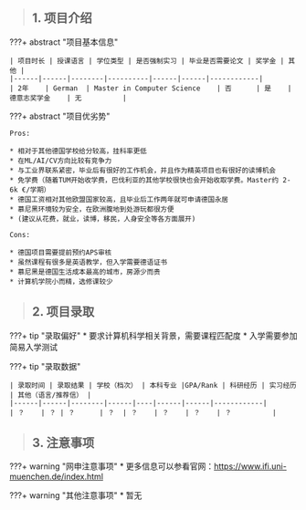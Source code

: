> ## **1. 项目介绍**

???+ abstract "项目基本信息" 

    | 项目时长 | 授课语言 | 学位类型 | 是否强制实习 | 毕业是否需要论文 | 奖学金 | 其他 |
    |------|------|--------|----------|------|------|------------|
    | 2年    | German  | Master in Computer Science    | 否      | 是    | 德意志奖学金    | 无          |

???+ abstract "项目优劣势" 

    Pros:

    * 相对于其他德国学校给分较高，挂科率更低
    * 在ML/AI/CV方向比较有竞争力
    * 与工业界联系紧密，毕业后有很好的工作机会，并且作为精英项目也有很好的读博机会
    * 免学费（随着TUM开始收学费，巴伐利亚的其他学校很快也会开始收取学费。Master约 2-6k €/学期）
    * 德国工资相对其他欧盟国家较高，且毕业后工作两年就可申请德国永居
    * 慕尼黑环境较为安全，在欧洲腹地到处游玩都很方便
    * (建议从花费，就业，读博，移民，人身安全等各方面展开)
    
    Cons:
    
    * 德国项目需要提前预约APS审核
    * 虽然课程有很多是英语教学，但入学需要德语证书
    * 慕尼黑是德国生活成本最高的城市，房源少而贵
    * 计算机学院小而精，选修课较少


> ## **2. 项目录取**

???+ tip "录取偏好"
    * 要求计算机科学相关背景，需要课程匹配度
    * 入学需要参加简易入学测试
    

???+ tip "录取数据"

    | 录取时间 | 录取结果 | 学校（档次） | 本科专业 |GPA/Rank | 科研经历 | 实习经历 | 其他（语言/推荐信） |
    |------|------|--------|------|----|------|------|------------|
    | ？    | ？ | ？      | ？  | ？    | ？    | ？    | ？          |


> ## **3. 注意事项**

???+ warning "网申注意事项"
    * 更多信息可以参看官网：https://www.ifi.uni-muenchen.de/index.html

???+ warning "其他注意事项"
    * 暂无
